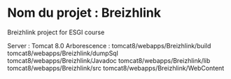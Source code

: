 # Nom du projet : Breizhlink
Breizhlink project for ESGI course

Server : Tomcat 8.0
Arborescence : 
  tomcat8/webapps/Breizhlink/build
  tomcat8/webapps/Breizhlink/dumpSql
  tomcat8/webapps/Breizhlink/Javadoc
  tomcat8/webapps/Breizhlink/lib
  tomcat8/webapps/Breizhlink/src
  tomcat8/webapps/Breizhlink/WebContent
